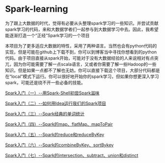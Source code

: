 # Spark-learning
为了跟上大数据的时代，觉得有必要从头整理spark学习的一些知识。并尝试贡献spark学习的代码，来和大数据学者们一起参与到大数据学习中去。因此，我希望能逐渐打造一个“正经”Spark学习的一个项目

本项目为了更多适应大数据的特性，采用了两种语言。当然也会有python代码的实现，但是可能在github上下载不到，你可以到博客当中寻找你想看到的python代码。由于项目直接从spark开始，可能对于没有大数据经验的人来说相对有点突兀，因为你可能需要了解一点scala语言，又或者你需要了解一些Hadoop的一些知识。但是如果一点都不了解也无妨。你可以直接下载这个项目，大部分代码都是在“local”模式下运行。你可以很好地开始你的spark学习，但如果你想更深入学习spark，可能还是绕不开一些必备的技能。

[Spark入门（一）--用Spark-Shell初尝Spark滋味](https://juejin.im/post/5c73dee0518825628c30f1d0 "Spark入门（一）--用Spark-Shell初尝Spark滋味")

[Spark入门（二）--如何用Idea运行我们的Spark项目](https://juejin.im/post/5c752f87f265da2dbb123bc9 "Spark入门（二）--如何用Idea运行我们的Spark项目")

[Spark入门（三）--Spark经典的单词统计](https://juejin.im/post/5c768f5b6fb9a049b348a811 "Spark入门（三）--Spark经典的单词统计")

[Spark入门（四）--Spark的map、flatMap、mapToPair](https://juejin.im/post/5c77e383f265da2d8f474e29 "Spark入门（四）--Spark的map、flatMap、mapToPair")

[Spark入门（五）--Spark的reduce和reduceByKey](https://juejin.im/post/5c791d4fe51d453ed866248a "Spark入门（五）--Spark的reduce和reduceByKey")

[Spark入门（六）--Spark的combineByKey、sortBykey](https://juejin.im/post/5c7a58426fb9a049a42fc190 "Spark入门（六）--Spark的combineByKey、sortBykey")

[Spark入门（七）--Spark的intersection、subtract、union和distinct](https://juejin.im/post/5c7b92276fb9a049bb7d0d10 "Spark入门（七）--Spark的intersection、subtract、union和distinct")
